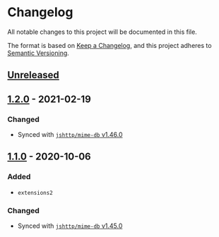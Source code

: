 # Changelog

All notable changes to this project will be documented in this file.

The format is based on [Keep a Changelog](https://keepachangelog.com/en/1.0.0/),
and this project adheres to [Semantic Versioning](https://semver.org/spec/v2.0.0.html).

## [Unreleased]

## [1.2.0] - 2021-02-19

### Changed

- Synced with [`jshttp/mime-db` v1.46.0](https://github.com/jshttp/mime-db/releases/tag/v1.46.0)


## [1.1.0] - 2020-10-06

### Added

- `extensions2`

### Changed

- Synced with [`jshttp/mime-db` v1.45.0](https://github.com/jshttp/mime-db/releases/tag/v1.45.0)

[Unreleased]: https://github.com/viz-rs/mime-db/compare/v1.2.0...HEAD
[1.2.0]: https://github.com/viz-rs/mime-db/compare/v1.1.0...v1.2.0
[1.1.0]: https://github.com/viz-rs/mime-db/compare/v1.0.0...v1.1.0
